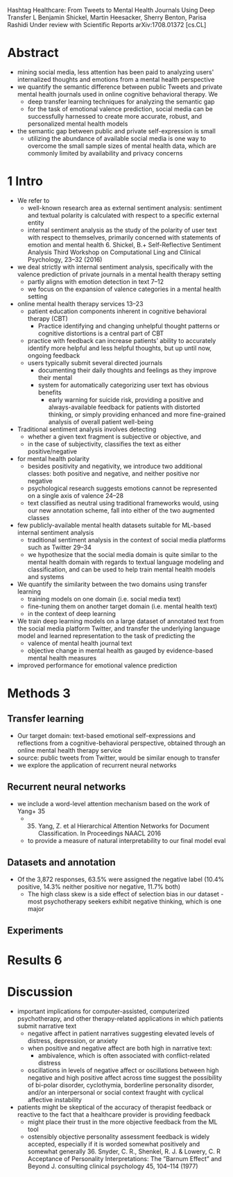 Hashtag Healthcare: From Tweets to Mental Health Journals Using Deep Transfer L
Benjamin Shickel, Martin Heesacker, Sherry Benton, Parisa Rashidi
Under review with Scientific Reports arXiv:1708.01372 [cs.CL]

# Abstract

* mining social media, less attention has been paid to analyzing users'
  internalized thoughts and emotions from a mental health perspective
* we quantify the semantic difference between public Tweets and
  private mental health journals used in online cognitive behavioral therapy. We
  * deep transfer learning techniques for analyzing the semantic gap
  * for the task of emotional valence prediction, social media can be
    successfully harnessed to create more accurate, robust, and personalized
    mental health models
* the semantic gap between public and private self-expression is small
  * utilizing the abundance of available social media is one way to overcome the
    small sample sizes of mental health data, which are commonly limited by
    availability and privacy concerns

# 1 Intro

* We refer to
  * well-known research area as external sentiment analysis: sentiment and
    textual polarity is calculated with respect to a specific external entity
  * internal sentiment analysis as the study of the polarity of user text with
    respect to themselves, primarily concerned with statements of emotion and
    mental health
    6. Shickel, B.+
      Self-Reflective Sentiment Analysis
      Third Workshop on Computational Ling and Clinical Psychology, 23–32 (2016)
* we deal strictly with internal sentiment analysis, specifically with the
  valence prediction of private journals in a mental health therapy setting
  * partly aligns with emotion detection in text 7–12
  * we focus on the expansion of valence categories in a mental health setting
* online mental health therapy services 13–23
  * patient education components inherent in cognitive behavioral therapy (CBT)
    * Practice identifying and changing unhelpful thought patterns or cognitive
      distortions is a central part of CBT
  * practice with feedback can increase patients’ ability to accurately identify
    more helpful and less helpful thoughts, but up until now, ongoing feedback
  * users typically submit several directed journals
    * documenting their daily thoughts and feelings as they improve their mental
    * system for automatically categorizing user text has obvious benefits
      * early warning for suicide risk, providing a positive and
        always-available feedback for patients with distorted thinking, or
        simply providing enhanced and more fine-grained analysis of
        overall patient well-being
* Traditional sentiment analysis involves detecting
  * whether a given text fragment is subjective or objective, and
  * in the case of subjectivity, classifies the text as either positive/negative
* for mental health polarity
  * besides positivity and negativity, we introduce two additional classes:
    both positive and negative, and neither positive nor negative
  * psychological research suggests emotions cannot be represented on a single
    axis of valence 24–28
  * text classified as neutral using traditional frameworks would, using our new
    annotation scheme, fall into either of the two augmented classes
* few publicly-available mental health datasets suitable for ML-based internal
  sentiment analysis
  * traditional sentiment analysis in the context of social media platforms such
    as Twitter 29–34
  * we hypothesize that the social media domain is quite similar to the mental
    health domain with regards to textual language modeling and classification,
    and can be used to help train mental health models and systems
* We quantify the similarity between the two domains using transfer learning
  * training models on one domain (i.e. social media text)
  * fine-tuning them on another target domain (i.e.  mental health text)
  * in the context of deep learning
* We train deep learning models on a large dataset of annotated text from the
  social media platform Twitter, and transfer the underlying language model and
  learned representation to the task of predicting the
  * valence of mental health journal text
  * objective change in mental health
    as gauged by evidence-based mental health measures
* improved performance for emotional valence prediction

# Methods 3

## Transfer learning

* Our target domain: text-based emotional self-expressions and reflections
  from a cognitive-behavioral perspective,
  obtained through an online mental health therapy service
* source: public tweets from Twitter, would be similar enough to transfer
* we explore the application of recurrent neural networks

## Recurrent neural networks

* we include a word-level attention mechanism based on the work of Yang+ 35
  * 35. Yang, Z. et al
    Hierarchical Attention Networks for Document Classification. In Proceedings
    NAACL 2016
  * to provide a measure of natural interpretability to our final model eval

## Datasets and annotation

* Of the 3,872 responses, 63.5% were assigned the negative label
  (10.4% positive, 14.3% neither positive nor negative, 11.7% both)
  * The high class skew is a side effect of selection bias in our dataset -
    most psychotherapy seekers exhibit negative thinking, which is one major

## Experiments

# Results 6

# Discussion

* important implications for computer-assisted, computerized psychotherapy, and
  other therapy-related applications in which patients submit narrative text
  * negative affect in patient narratives suggesting elevated levels of
    distress, depression, or anxiety
  * when positive and negative affect are both high in narrative text:
    * ambivalence, which is often associated with conflict-related distress
  * oscillations in levels of negative affect or oscillations between high
    negative and high positive affect across time suggest the possibility of
    bi-polar disorder, cyclothymia, borderline personality disorder, and/or an
    interpersonal or social context fraught with cyclical affective instability
* patients might be skeptical of the accuracy of therapist feedback or reactive
  to the fact that a healthcare provider is providing feedback
  * might place their trust in the more objective feedback from the ML tool
  * ostensibly objective personality assessment feedback is widely accepted,
    especially if it is worded somewhat positively and somewhat generally
    36. Snyder, C. R., Shenkel, R. J. & Lowery, C. R
    Acceptance of Personality Interpretations: The ”Barnum Effect” and Beyond
    J. consulting clinical psychology 45, 104–114 (1977)
